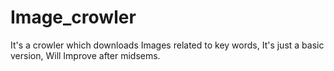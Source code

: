 # Image_crowler
It's a crowler which downloads Images related to key words, It's just a basic version, Will Improve after midsems.
